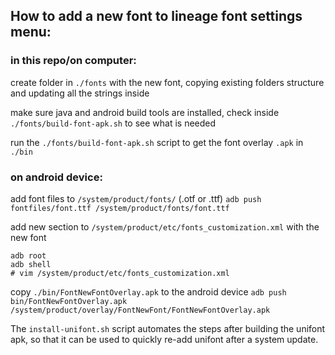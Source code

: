 
## How to add a new font to lineage font settings menu:

### in this repo/on computer:

create folder in `./fonts` with the new font, copying existing folders structure and updating all the strings inside

make sure java and android build tools are installed, check inside `./fonts/build-font-apk.sh` to see what is needed

run the `./fonts/build-font-apk.sh` script to get the font overlay `.apk` in `./bin`

### on android device:

add font files to `/system/product/fonts/` (.otf or .ttf) 
```adb push fontfiles/font.ttf /system/product/fonts/font.ttf```

add new section to `/system/product/etc/fonts_customization.xml` with the new font
```
adb root
adb shell
# vim /system/product/etc/fonts_customization.xml
```

copy `./bin/FontNewFontOverlay.apk` to the android device
```adb push bin/FontNewFontOverlay.apk /system/product/overlay/FontNewFont/FontNewFontOverlay.apk```

The `install-unifont.sh` script automates the steps after building the unifont apk, so that it can be used to quickly re-add
unifont after a system update.


